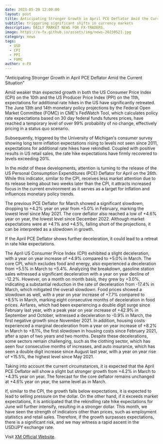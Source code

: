 ```yaml
---
date: 2023-05-20 12:00:00
layout: post
title: Anticipating Stronger Growth in April PCE Deflator Amid the Current Situation
subtitle: triggering significant shifts in currency markets
description: DAILY MARKET NEWS FOR FX-TRADERS.
image: https://e-fx.github.io/assets/img/news-20230521.jpg
category: news
tags:
  - USD
  - CPI
  - PPI
  - FOMC
author: e-FX
---
```


"Anticipating Stronger Growth in April PCE Deflator Amid the Current Situation"

Amid weaker than expected growth in both the US Consumer Price Index (CPI) on the 10th and the US Producer Price Index (PPI) on the 11th, expectations for additional rate hikes in the US have significantly retreated. The June 13th and 14th monetary policy projections by the Federal Open Market Committee (FOMC) in CME's FedWatch Tool, which calculates policy rate expectations based on 30 day federal funds futures prices, have reached a temporary level of over 99% probability of no change, effectively pricing in a status quo scenario.

Subsequently, triggered by the University of Michigan's consumer survey showing long term inflation expectations rising to levels not seen since 2011, expectations for additional rate hikes have rekindled. Coupled with positive results in US retail sales, the rate hike expectations have firmly recovered to levels exceeding 20%.

In the midst of these developments, attention is turning to the release of the US Personal Consumption Expenditures (PCE) Deflator for April on the 26th. While this indicator, similar to the CPI, receives less market attention due to its release being about two weeks later than the CPI, it attracts increased focus in the current environment as it serves as a target for inflation and influences monetary policy trends.

The previous PCE Deflator for March showed a significant slowdown, dropping to +4.2% year on year from +5.0% in February, marking the lowest level since May 2021. The core deflator also reached a low of +4.6% year on year, the lowest level since December 2022. Although market expectations were at +4.1% and +4.5%, falling short of the projections, it can be interpreted as a slowdown in growth.

If the April PCE Deflator shows further deceleration, it could lead to a retreat in rate hike expectations.

The April US Consumer Price Index (CPI) exhibited a slight deceleration, with a year on year increase of +4.9% compared to +5.0% in March. The core CPI, which excludes food and energy, also experienced a deceleration from +5.5% in March to +5.4%. Analyzing the breakdown, gasoline station sales witnessed a significant deceleration with a year on year decline of -12.2%. However, on a month on month basis, they grew by +3.0%, indicating a substantial reduction in the rate of deceleration from -17.4% in March, which mitigated the overall slowdown. Food prices showed a slowdown as well, with a year on year increase of +7.7% compared to +8.5% in March, marking eight consecutive months of deceleration in food prices. Airfares, which had been experiencing a double digit surge since February last year, with a peak year on year increase of +42.9% in September and October, witnessed a deceleration to -0.9% in March, the first negative growth since November 2021. In addition, housing costs experienced a marginal deceleration from a year on year increase of +8.2% in March to +8.1%, the first slowdown in housing costs since February 2021, after a span of two years and two months. Despite these decelerations, some sectors remain challenging, such as the clothing sector, which has seen four consecutive months of increases, and auto insurance, which has seen a double digit increase since August last year, with a year on year rise of +15.5%, the highest level since May 2021.


Taking into account the current circumstances, it is expected that the April PCE Deflator will show a slight but stronger growth from +4.2% in March to +4.3% year on year. The forecast for the core deflator remains unchanged at +4.6% year on year, the same level as in March.

If, similar to the CPI, the growth falls below expectations, it is expected to lead to selling pressure on the dollar. On the other hand, if it exceeds market expectations, it is anticipated that the rekindling rate hike expectations for June will further intensify, resulting in a stronger dollar. This month, we have seen the strength of indicators other than prices, such as employment statistics and retail sales. Therefore, if the growth surpasses expectations, there is a significant risk, and we may witness a rapid ascent in the USD/JPY exchange rate.





Visit [XM Official Website](https://clicks.pipaffiliates.com/c?c=550036&l=en&p=0).